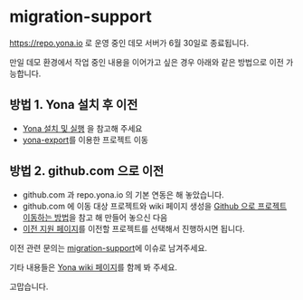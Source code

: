 # migration-support

https://repo.yona.io 로 운영 중인 데모 서버가 6월 30일로 종료됩니다.

만일 데모 환경에서 작업 중인 내용을 이어가고 싶은 경우 아래와 같은 방법으로 이전 가능합니다.


## 방법 1. Yona 설치 후 이전

- [Yona 설치 및 실행](https://github.com/yona-projects/yona#yona-%EC%84%A4%EC%B9%98-%EB%B0%8F-%EC%8B%A4%ED%96%89) 을 참고해 주세요
- [yona-export](https://github.com/yona-projects/yona-export)를 이용한 프로젝트 이동

## 방법 2. github.com 으로 이전

- github.com 과 repo.yona.io 의 기본 연동은 해 놓았습니다. 
- github.com 에 이동 대상 프로젝트와 wiki 페이지 생성을 [Github 으로 프로젝트 이동하는 방법](https://repo.yona.io/yona-projects/yona-help/post/4#yb-header-%ED%94%84%EB%A1%9C%EC%A0%9D%ED%8A%B8-%EC%98%AE%EA%B8%B0%EA%B8%B0)을 참고 해 만들어 놓으신 다음
- [이전 지원 페이지](https://repo.yona.io/migration)를 이전할 프로젝트를 선택해서 진행하시면 됩니다.


이전 관련 문의는 [migration-support](https://github.com/yona-projects/migration-support)에 이슈로 남겨주세요.

기타 내용들은 [Yona wiki 페이지](https://github.com/yona-projects/yona/wiki#%EC%9D%B4%EC%A0%84migration)를 함께 봐 주세요.


고맙습니다.
